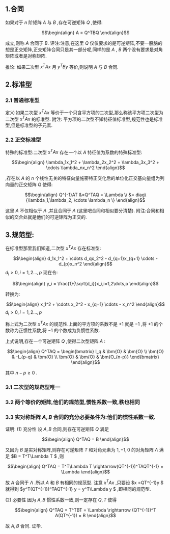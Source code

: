## 1.合同
如果对于 $n$ 阶矩阵 $A$ 与 $B$ ,存在可逆矩阵 $Q$ ,使得:

$$\begin{align}
    A = Q^TBQ
\end{align}$$

成立,则称 $A$ 合同于 $B$.
评注:注意,在这里 $Q$ 仅仅要求的是可逆矩阵,不要一股脑的想是正交矩阵,正交矩阵合同只是其一部分呢,同样的是 $A$ , $B$ 两个没有要求是对角矩阵或者是对称矩阵.

推论:
如果二次型 $x^TAx$ 月 $y^TBy$ 等价,则说明 $A$ 与 $B$ 合同.


## 2.标准型
### 2.1 普通标准型
定义:如果二次型 $x^TAx$ 等价于一个只含平方项的二次型,那么称该平方项二次型为二次型 $x^TAx$ 的标准型.
附注: 平方项的二次型不知特征值标准型,规范性也是标准型,但是标准型的子元素.


### 2.2 正交标准型
特殊的标准型:二次型 $x^TAx$ 存在一个以 $A$ 特征值为系数的特殊标准型:

$$\begin{align}
    \lambda_1x_1^2 + \lambda_2x_2^2 + \lambda_3x_3^2 + \cdots \lambda_nx_n^2
\end{align}$$

,存在以 $A$ 的 $n$ 个线性无关的特征向量施密特正交化后的单位化正交基向量组为列向量的正交矩阵 $Q$ 使得:

$$\begin{align}
    Q^{-1}AT &=Q^TAQ = \Lambda \\
    &= diag\{\lambda_1,\lambda_2, \cdots \lambda_n \}
\end{align}$$

这里 $A$ 不仅相似于 $\Lambda$ ,并且合同于 $\Lambda$ (这里吧合同和相似要分清楚).
附注:合同和相似的交合处就是他们的可逆矩阵为正交的.


## 3.规范型:
在标准型那里我们知道,二次型 $x^TAx$ 存在标准型:

$$\begin{align}
    d_1x_1^2 + \cdots d_qx_2^2  - d_{q+1}x_{q+1} \cdots  - d_{p}x_n^2
\end{align}$$
$d_i>0,i=1,2\dots,p$
现在令:

$$\begin{align}
    y_i = \frac{1}{\sqrt{d_i}}x_i,i=1,2\dots,p
\end{align}$$

转换为:

$$\begin{align}
    x_1^2 + \cdots x_2^2  - x_{q+1} \cdots  - x_n^2
\end{align}$$
$d_i>0,i=1,2\dots,p$

称上式为二次型 $x^TAx$ 的规范性.上面的平方项的系数不是 $+1$ 就是 $-1$ ,将 $+1$ 的个数称为正惯性系数,将 $-1$ 的个数成为负惯性系数.

上式说明,存在一个可逆矩阵 $Q$ ,使得二次型矩阵 $A$ :

$$\begin{align}
    Q^TAQ = \begin{bmatrix}
        I_q & \bm{O} & \bm{O} \\
        \bm{O} & -I_{p-q} & \bm{O} \\
        \bm{O} & \bm{O} & \bm{O_{n-p}}
    \end{bmatrix}
\end{align}$$

其中 $n-p\geq 0$ .

### 3.1 二次型的规范型唯一
### 3.2 两个等价的矩阵,他们的规范型,惯性系数一致,秩也相同






### 3.3 实对称矩阵 $A,B$ 合同的充分必要条件为:他们的惯性系数一致.
证明:
(1) 充分性
设 $A,B$ 合同,则存在可逆矩阵 $Q$ 满足

$$\begin{align}
    Q^TAQ = B
\end{align}$$

又因为 $B$ 是实对称矩阵,则存在可逆矩阵 $T$ 和对角元素为 $1,-1,0$ 的对角矩阵 $\Lambda$ 满足 $B = T^T\Lambda T $ ,则

$$\begin{align}
    Q^TAQ = T^T\Lambda T \rightarrow(QT^{-1})^TAQT^{-1} = \Lambda 
\end{align}$$

故 $A$ 合同于  $\Lambda$ .所以 $A$ 和 $B$ 有相同的规范型.
注意 $x^TAx$ ,只要设 $x =QT^{-1}y $ 就得到 $y^T(QT^{-1})^TAQT^{-1} y = y^T\Lambda y $ ,即相同的规范型.

(2) 必要性
因为 $A,B$ 惯性系数一致,则一定存在 $Q,T$ 使得

$$\begin{align}
    Q^TAQ = T^TBT = \Lambda \rightarrow (QT^{-1})^T A(QT^{-1}) = B
\end{align}$$ 

故 $A,B$ 合同.
证毕.



